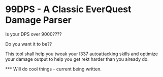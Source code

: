 # 99DPS - A Classic EverQuest Damage Parser


Is your DPS over 9000????

Do you want it to be??  

This tool shall help you tweak your l337 autoattacking skills and optimize your damage output to help you get rekt harder than you already do.

*** Will do cool things - current being written.



